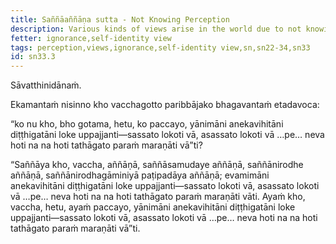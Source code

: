```yaml
---
title: Saññāaññāṇa sutta - Not Knowing Perception
description: Various kinds of views arise in the world due to not knowing perception, the arising of perception, the cessation of perception, and the practice leading to the cessation of perception.
fetter: ignorance,self-identity view
tags: perception,views,ignorance,self-identity view,sn,sn22-34,sn33
id: sn33.3
---
```


Sāvatthinidānaṁ.

Ekamantaṁ nisinno kho vacchagotto paribbājako bhagavantaṁ etadavoca:

“ko nu kho, bho gotama, hetu, ko paccayo, yānimāni anekavihitāni diṭṭhigatāni loke uppajjanti—sassato lokoti vā, asassato lokoti vā …pe… neva hoti na na hoti tathāgato paraṁ maraṇāti vā”ti?

“Saññāya kho, vaccha, aññāṇā, saññāsamudaye aññāṇā, saññānirodhe aññāṇā, saññānirodhagāminiyā paṭipadāya aññāṇā; evamimāni anekavihitāni diṭṭhigatāni loke uppajjanti—sassato lokoti vā, asassato lokoti vā …pe… neva hoti na na hoti tathāgato paraṁ maraṇāti vāti. Ayaṁ kho, vaccha, hetu, ayaṁ paccayo, yānimāni anekavihitāni diṭṭhigatāni loke uppajjanti—sassato lokoti vā, asassato lokoti vā …pe… neva hoti na na hoti tathāgato paraṁ maraṇāti vā”ti.
